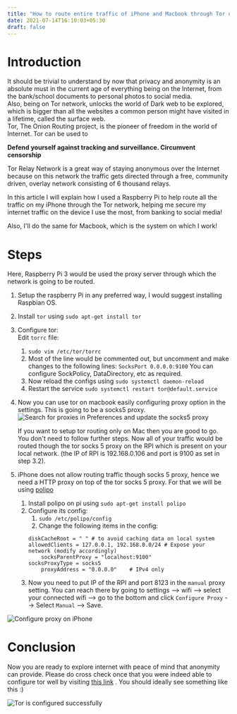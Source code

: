 ```yaml
---
title: "How to route entire traffic of iPhone and Macbook through Tor using Raspberry Pi"
date: 2021-07-14T16:10:03+05:30
draft: false
---
```

# Introduction
It should be trivial to understand by now that privacy and anonymity is an absolute must in the current age of everything being on the Internet, from the bank/school documents to personal photos to social media.  
Also, being on Tor network, unlocks the world of Dark web to be explored, which is bigger than all the websites a common person might have visited in a lifetime, called the surface web.  
Tor, The Onion Routing project, is the pioneer of freedom in the world of Internet.
Tor can be used to  

**Defend yourself against tracking and surveillance. Circumvent censorship**

Tor Relay Network is a great way of staying anonymous over the Internet because on this network the traffic gets directed through a free, community driven, overlay network consisting of 6 thousand relays.  

In this article I will explain how I used a Raspberry Pi to help route all the traffic on my iPhone through the Tor network, helping me secure my internet traffic on the device I use the most, from banking to social media!  

Also, I'll do the same for Macbook, which is the system on which I work!  

# Steps
Here, Raspberry Pi 3 would be used the proxy server through which the network is going to be routed.   

1. Setup the raspberry Pi in any preferred way, I would suggest installing Raspbian OS.  
2. Install `tor` using `sudo apt-get install tor`  
3. Configure tor:  
   Edit `torrc` file:
   1. `sudo vim /etc/tor/torrc`
   2. Most of the line would be commented out, but uncomment and make changes to the following lines:
	   `SocksPort 0.0.0.0:9100` 
	   You can configure SockPolicy, DataDirectory, etc as required.
   3. Now reload the configs using `sudo systemctl daemon-reload`
   4. Restart the service `sudo systemctl restart tor@default.service`
4. Now you can use tor on macbook easily configuring proxy option in the settings. This is going to be a socks5 proxy.  
	![Search for proxies in Preferences and update the socks5 proxy](/images/proxies.png)  
	
	If you want to setup tor routing only on Mac then you are good to go. You don't need to follow further steps. Now all of your traffic would be routed though the tor socks 5 proxy on the RPI which is present on your local network. (the IP of RPI is 192.168.0.106 and port is 9100 as set in step 3.2).
5. iPhone does not allow routing traffic though socks 5 proxy, hence we need a HTTP proxy on top of the tor socks 5 proxy. For that we will be using [polipo](https://www.irif.fr/~jch/software/polipo/) 
   1. Install polipo on pi using `sudo apt-get install polipo`
   2. Configure its config:
	   1. `sudo /etc/polipo/config`
	   2. Change the following items in the config:
	   ```
	   diskCacheRoot = " " # to avoid caching data on local system
	   allowedClients = 127.0.0.1, 192.168.0.0/24 # Expose your network (modify accordingly)
           socksParentProxy = "localhost:9100"
	   socksProxyType = socks5
           proxyAddress = "0.0.0.0"    # IPv4 only
	   ```
   3. Now you need to put IP of the RPI and port 8123 in the `manual` proxy setting. You can reach there by going to settings --> wifi --> select your connected wifi --> go to the bottom and click `Configure Proxy` --> Select `Manual` --> Save.
   
  ![Configure proxy on iPhone](/images/mobProxy.PNG)

# Conclusion
Now you are ready to explore internet with peace of mind that anonymity can provide. Please do cross check once that you were indeed able to configure tor well by visiting [this link](check.torproject.org) . You should ideally see something like this :)  

![Tor is configured successfully](/images/torConfirm.png)


   


	   

   



